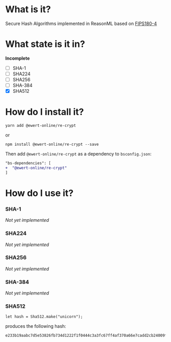 # What is it?

Secure Hash Algorithms implemented in ReasonML based on
[FIPS180-4](https://nvlpubs.nist.gov/nistpubs/FIPS/NIST.FIPS.180-4.pdf)

# What state is it in?

**Incomplete**

- [ ] SHA-1
- [ ] SHA224
- [ ] SHA256
- [ ] SHA-384
- [x] SHA512

# How do I install it?

```
yarn add @ewert-online/re-crypt
```

or

```
npm install @ewert-online/re-crypt --save
```

Then add `@ewert-online/re-crypt` as a dependency to `bsconfig.json`:

```diff
"bs-dependencies": [
+  "@ewert-online/re-crypt"
]
```

# How do I use it?

### SHA-1

_Not yet implemented_

### SHA224

_Not yet implemented_

### SHA256

_Not yet implemented_

### SHA-384

_Not yet implemented_

### SHA512

```
let hash = Sha512.make("unicorn");
```

produces the following hash:

```
e233b19aabc7d5e53826fb734d1222f1f0444c3a3fc67ff4af370a66e7cadd2cb24009f1bc86f0bed12ca5fcb226145ad10fc5f650f6ef0959f8aadc5a594b27
```

